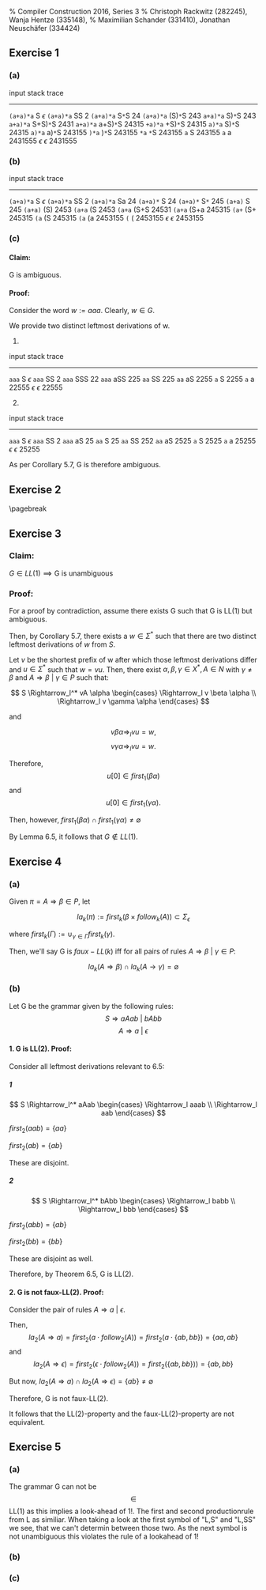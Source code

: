 % Compiler Construction 2016, Series 3
% Christoph Rackwitz (282245), Wanja Hentze (335148),
% Maximilian Schander (331410), Jonathan Neuschäfer (334424)


## Exercise 1

### (a)

<!--
     1     2     3    4    5
S → S+S | S S | (S) | S∗ | a
-->

<!-- FIXME: Das ist nicht sehr formal geschrieben -->

input           stack           trace
--------------  --------------  -----------
`(a+a)*a`       S               $\epsilon$
`(a+a)*a`       SS              2
`(a+a)*a`       S`*`S           24
`(a+a)*a`       (S)`*`S         243
`a+a)*a`        S)`*`S          243
`a+a)*a`        S+S)`*`S        2431
`a+a)*a`        a+S)`*`S        24315
`+a)*a`         +S)`*`S         24315
`a)*a`          S)`*`S          24315
`a)*a`          a)`*`S          243155
`)*a`           )`*`S           243155
`*a`            `*`S            243155
`a`             S               243155
`a`             a               2431555
$\epsilon$      $\epsilon$      2431555



### (b)

input           stack           trace
--------------  --------------  -----------
`(a+a)*a`       S               $\epsilon$
`(a+a)*a`       SS              2
`(a+a)*a`       Sa              24
`(a+a)*`        S               24
`(a+a)*`        S`*` 	     	245
`(a+a)`         S    	    	245
`(a+a)`         (S)             2453
`(a+a`          (S              2453
`(a+a`          (S+S            24531
`(a+a`          (S+a            245315
`(a+`           (S+             245315
`(a`            (S              245315
`(a`            (a              2453155
`(`             (               2453155
$\epsilon$      $\epsilon$      2453155

### (c)

#### Claim:

G is ambiguous.

#### Proof:

Consider the word $w := aaa$. Clearly, $w \in G$.

We provide two distinct leftmost derivations of w.

1.

input           stack           trace
--------------  --------------  -----------
`aaa`           S               $\epsilon$
`aaa`           SS              2
`aaa`           SSS             22
`aaa`           aSS             225
`aa`            SS              225
`aa`            aS              2255
`a`             S               2255
`a`             a               22555
$\epsilon$      $\epsilon$      22555

2.

input           stack           trace
--------------  --------------  -----------
`aaa`           S               $\epsilon$
`aaa`           SS              2
`aaa`           aS              25
`aa`            S               25
`aa`            SS              252
`aa`            aS              2525
`a`             S               2525
`a`             a               25255
$\epsilon$      $\epsilon$      25255

As per Corollary 5.7, G is therefore ambiguous.

## Exercise 2

\pagebreak

## Exercise 3

### Claim:

$G \in LL(1) \implies \text{G is unambiguous}$

### Proof:

For a proof by contradiction, assume there exists G such that G is LL(1) but ambiguous.

Then, by Corollary 5.7, there exists a $w \in \Sigma^*$ such that there are two distinct leftmost derivations of $w$ from $S$.

Let $v$ be the shortest prefix of w after which those leftmost derivations differ and
$u \in \Sigma^*$ such that $w = vu$.
Then, there exist $\alpha, \beta, \gamma \in X^*, A \in N$ with $\gamma \neq \beta$ and 
$A \Rightarrow \beta ~\vert~ \gamma \in P$ such that: 

$$
S \Rightarrow_l^* vA \alpha \begin{cases}
\Rightarrow_l v \beta  \alpha \\
\Rightarrow_l v \gamma \alpha
\end{cases}
$$

and

$$
v \beta \alpha \Rightarrow_l vu = w,
$$
$$
v \gamma \alpha \Rightarrow_l vu = w.
$$

Therefore, $$
u[0] \in first_1(\beta \alpha)
$$ and $$
u[0] \in first_1(\gamma \alpha).$$

Then, however, $first_1(\beta \alpha) \cap first_1(\gamma \alpha) \neq \emptyset$

By Lemma 6.5, it follows that $G \notin LL(1)$.
 
## Exercise 4

### (a)

Given $\pi = A \Rightarrow \beta \in P$, let

$$ la_k(\pi) := first_k(\beta \times follow_k(A)) \subset \Sigma_\epsilon $$

where $first_k(\Gamma) := \cup_{\gamma \in \Gamma} first_k(\gamma)$.

Then, we'll say  G is $faux-LL(k)$ iff for all pairs of rules 
$A \Rightarrow \beta ~\vert~ \gamma \in P$:

$$la_k(A \Rightarrow \beta) \cap la_k(A \rightarrow \gamma) = \emptyset$$

### (b)

Let G be the grammar given by the following rules:
$$
S \Rightarrow aAab ~\vert~ bAbb
$$ $$
A \Rightarrow a ~\vert~ \epsilon
$$

#### 1. G is LL(2). Proof:

Consider all leftmost derivations relevant to 6.5:

##### 1

$$
S \Rightarrow_l^* aAab \begin{cases}
\Rightarrow_l aaab \\
\Rightarrow_l aab
\end{cases}
$$

$first_2(aab) = \{aa\}$

$first_2(ab)  = \{ab\}$

These are disjoint.

##### 2

$$
S \Rightarrow_l^* bAbb \begin{cases}
\Rightarrow_l babb \\
\Rightarrow_l bbb
\end{cases}
$$

$first_2(abb) = \{ab\}$

$first_2(bb)  = \{bb\}$

These are disjoint as well.

Therefore, by Theorem 6.5, G is LL(2).

#### 2. G is not faux-LL(2). Proof:

Consider the pair of rules $A \Rightarrow a ~\vert~ \epsilon.$

Then, 
$$la_2(A \Rightarrow a) =  first_2(a \cdot follow_2(A)) = first_2(a \cdot \{ab, bb\})
= \{aa, ab\}
$$ and
$$la_2(A \Rightarrow \epsilon) =  first_2(\epsilon \cdot follow_2(A)) = first_2(\{ab, bb\}))
= \{ab, bb\}
$$

But now, $la_2(A \Rightarrow a) \cap la_2(A \Rightarrow \epsilon) = \{ab\} \neq \emptyset$

Therefore, G is not faux-LL(2).

It follows that the LL(2)-property and the faux-LL(2)-property are not equivalent.

## Exercise 5

### (a)

The grammar G can not be $$\in$$ LL(1) as this implies a look-ahead of 1!.
The first and second productionrule from L as similiar. When taking a look at the first symbol of "L,S" and "L,SS" we see, that we can't determin between those two. As the next symbol is not unambiguous this violates the rule of a lookahead of 1!

### (b)

### (c)
